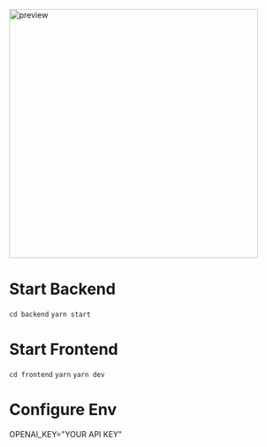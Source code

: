 <img src="[drawing.jpg](https://i.ibb.co/WWQWWKL/Screenshot-2023-01-01-at-18-03-05.png)" alt="preview" width="450"/>

# Start Backend
`cd backend`
`yarn start`

# Start Frontend
`cd frontend`
`yarn`
`yarn dev`

# Configure Env
OPENAI_KEY="YOUR API KEY"
